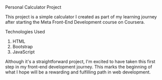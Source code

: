 Personal Calculator Project

This project is a simple calculator I created as part of my learning journey after starting the Meta Front-End Development course on Coursera.

Technologies Used
1. HTML
2. Bootstrap
3. JavaScript
  
Although it's a straightforward project, I'm excited to have taken this first step in my front-end development journey. This marks the beginning of what I hope will be a rewarding and fulfilling path in web development.

